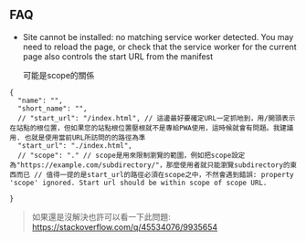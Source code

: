 ## FAQ

- Site cannot be installed: no matching service worker detected. You may need to reload the page, or check that the
  service worker for the current page also controls the start URL from the manifest

  可能是scope的關係

```json5
{
  "name": "",
  "short_name": "",
  // "start_url": "/index.html", // 這邊最好要確定URL一定抓地到，用/開頭表示在站點的根位置，但如果您的站點根位置壓根就不是專給PWA使用，這時候就會有問題。我建議用. 也就是使用當前URL所訪問的的路徑為準
  "start_url": "./index.html",
  // "scope": "." // scope是用來限制瀏覽的範圍，例如把scope設定為"https://example.com/subdirectory/"，那麼使用者就只能瀏覽subdirectory的東西而已 // 值得一提的是start_url的路徑必須在scope之中，不然會遇到錯誤: property 'scope' ignored. Start url should be within scope of scope URL.

}
```

> 如果還是沒解決也許可以看一下此問題: https://stackoverflow.com/q/45534076/9935654
